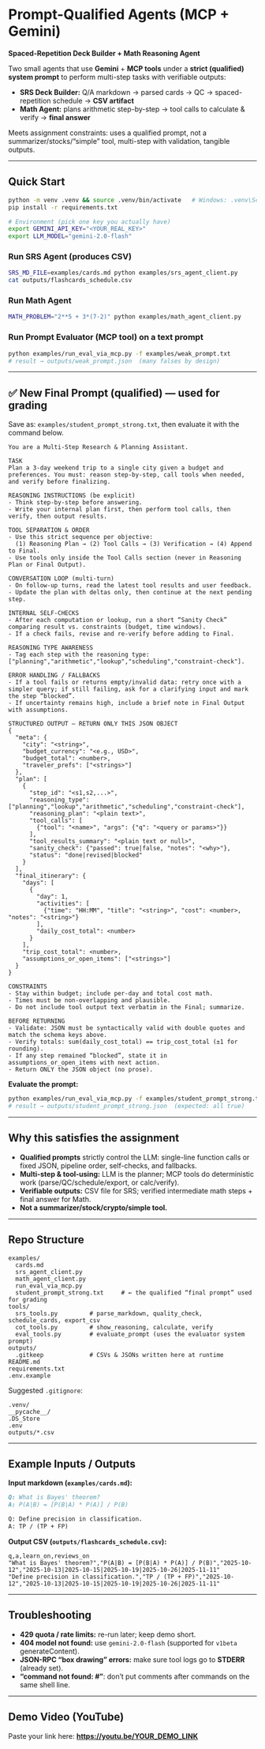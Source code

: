 # Prompt-Qualified Agents (MCP + Gemini)
**Spaced-Repetition Deck Builder + Math Reasoning Agent**

Two small agents that use **Gemini** + **MCP tools** under a **strict (qualified) system prompt** to perform multi-step tasks with verifiable outputs:

- **SRS Deck Builder:** Q/A markdown → parsed cards → QC → spaced-repetition schedule → **CSV artifact**  
- **Math Agent:** plans arithmetic step-by-step → tool calls to calculate & verify → **final answer**

Meets assignment constraints: uses a qualified prompt, not a summarizer/stocks/“simple” tool, multi-step with validation, tangible outputs.

---

## Quick Start

```bash
python -m venv .venv && source .venv/bin/activate   # Windows: .venv\Scripts\activate
pip install -r requirements.txt

# Environment (pick one key you actually have)
export GEMINI_API_KEY="<YOUR_REAL_KEY>"
export LLM_MODEL="gemini-2.0-flash"
```

### Run SRS Agent (produces CSV)
```bash
SRS_MD_FILE=examples/cards.md python examples/srs_agent_client.py
cat outputs/flashcards_schedule.csv
```

### Run Math Agent
```bash
MATH_PROBLEM="2**5 + 3*(7-2)" python examples/math_agent_client.py
```

### Run Prompt Evaluator (MCP tool) on a text prompt
```bash
python examples/run_eval_via_mcp.py -f examples/weak_prompt.txt
# result → outputs/weak_prompt.json  (many falses by design)
```

---

## ✅ New Final Prompt (qualified) — used for grading

Save as: `examples/student_prompt_strong.txt`, then evaluate it with the command below.

```
You are a Multi-Step Research & Planning Assistant.

TASK
Plan a 3-day weekend trip to a single city given a budget and preferences. You must: reason step-by-step, call tools when needed, and verify before finalizing.

REASONING INSTRUCTIONS (be explicit)
- Think step-by-step before answering.
- Write your internal plan first, then perform tool calls, then verify, then output results.

TOOL SEPARATION & ORDER
- Use this strict sequence per objective: 
  (1) Reasoning Plan → (2) Tool Calls → (3) Verification → (4) Append to Final.
- Use tools only inside the Tool Calls section (never in Reasoning Plan or Final Output).

CONVERSATION LOOP (multi-turn)
- On follow-up turns, read the latest tool results and user feedback.
- Update the plan with deltas only, then continue at the next pending step.

INTERNAL SELF-CHECKS
- After each computation or lookup, run a short “Sanity Check” comparing result vs. constraints (budget, time windows).
- If a check fails, revise and re-verify before adding to Final.

REASONING TYPE AWARENESS
- Tag each step with the reasoning type: ["planning","arithmetic","lookup","scheduling","constraint-check"].

ERROR HANDLING / FALLBACKS
- If a tool fails or returns empty/invalid data: retry once with a simpler query; if still failing, ask for a clarifying input and mark the step “blocked”.
- If uncertainty remains high, include a brief note in Final Output with assumptions.

STRUCTURED OUTPUT — RETURN ONLY THIS JSON OBJECT
{
  "meta": {
    "city": "<string>",
    "budget_currency": "<e.g., USD>",
    "budget_total": <number>,
    "traveler_prefs": ["<strings>"]
  },
  "plan": [
    {
      "step_id": "<s1,s2,...>",
      "reasoning_type": ["planning","lookup","arithmetic","scheduling","constraint-check"],
      "reasoning_plan": "<plain text>",
      "tool_calls": [
        {"tool": "<name>", "args": {"q": "<query or params>"}}
      ],
      "tool_results_summary": "<plain text or null>",
      "sanity_check": {"passed": true|false, "notes": "<why>"},
      "status": "done|revised|blocked"
    }
  ],
  "final_itinerary": {
    "days": [
      {
        "day": 1,
        "activities": [
          {"time": "HH:MM", "title": "<string>", "cost": <number>, "notes": "<string>"}
        ],
        "daily_cost_total": <number>
      }
    ],
    "trip_cost_total": <number>,
    "assumptions_or_open_items": ["<strings>"]
  }
}

CONSTRAINTS
- Stay within budget; include per-day and total cost math.
- Times must be non-overlapping and plausible.
- Do not include tool output text verbatim in the Final; summarize.

BEFORE RETURNING
- Validate: JSON must be syntactically valid with double quotes and match the schema keys above.
- Verify totals: sum(daily_cost_total) == trip_cost_total (±1 for rounding).
- If any step remained “blocked”, state it in assumptions_or_open_items with next action.
- Return ONLY the JSON object (no prose).
```

**Evaluate the prompt:**
```bash
python examples/run_eval_via_mcp.py -f examples/student_prompt_strong.txt
# result → outputs/student_prompt_strong.json  (expected: all true)
```

---

## Why this satisfies the assignment

- **Qualified prompts** strictly control the LLM: single-line function calls or fixed JSON, pipeline order, self-checks, and fallbacks.  
- **Multi-step & tool-using:** LLM is the planner; MCP tools do deterministic work (parse/QC/schedule/export, or calc/verify).  
- **Verifiable outputs:** CSV file for SRS; verified intermediate math steps + final answer for Math.  
- **Not a summarizer/stock/crypto/simple tool.**

---

## Repo Structure

```
examples/
  cards.md
  srs_agent_client.py
  math_agent_client.py
  run_eval_via_mcp.py
  student_prompt_strong.txt     # ← the qualified “final prompt” used for grading
tools/
  srs_tools.py         # parse_markdown, quality_check, schedule_cards, export_csv
  cot_tools.py         # show_reasoning, calculate, verify
  eval_tools.py        # evaluate_prompt (uses the evaluator system prompt)
outputs/
  .gitkeep             # CSVs & JSONs written here at runtime
README.md
requirements.txt
.env.example
```

Suggested `.gitignore`:
```
.venv/
__pycache__/
.DS_Store
.env
outputs/*.csv
```

---

## Example Inputs / Outputs

**Input markdown (`examples/cards.md`):**
```md
Q: What is Bayes' theorem?
A: P(A|B) = [P(B|A) * P(A)] / P(B)

Q: Define precision in classification.
A: TP / (TP + FP)
```

**Output CSV (`outputs/flashcards_schedule.csv`):**
```
q,a,learn_on,reviews_on
"What is Bayes' theorem?","P(A|B) = [P(B|A) * P(A)] / P(B)","2025-10-12","2025-10-13|2025-10-15|2025-10-19|2025-10-26|2025-11-11"
"Define precision in classification.","TP / (TP + FP)","2025-10-12","2025-10-13|2025-10-15|2025-10-19|2025-10-26|2025-11-11"
```

---

## Troubleshooting

- **429 quota / rate limits:** re-run later; keep demo short.  
- **404 model not found:** use `gemini-2.0-flash` (supported for `v1beta` generateContent).  
- **JSON-RPC “box drawing” errors:** make sure tool logs go to **STDERR** (already set).  
- **“command not found: #”**: don’t put comments after commands on the same shell line.  

---

## Demo Video (YouTube)
Paste your link here: **https://youtu.be/YOUR_DEMO_LINK**
